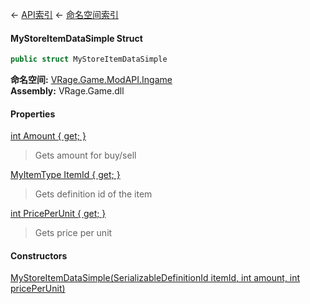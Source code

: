 ← [API索引](Api-Index) ← [命名空间索引](Namespace-Index)

#### MyStoreItemDataSimple Struct

```csharp
public struct MyStoreItemDataSimple
```

**命名空间:** [VRage.Game.ModAPI.Ingame](VRage.Game.ModAPI.Ingame)  
**Assembly:** VRage.Game.dll

#### Properties

[int Amount { get; }](VRage.Game.ModAPI.Ingame.MyStoreItemDataSimple.Amount)

> Gets amount for buy/sell

[MyItemType ItemId { get; }](VRage.Game.ModAPI.Ingame.MyStoreItemDataSimple.ItemId)

> Gets definition id of the item

[int PricePerUnit { get; }](VRage.Game.ModAPI.Ingame.MyStoreItemDataSimple.PricePerUnit)

> Gets price per unit

#### Constructors

[MyStoreItemDataSimple(SerializableDefinitionId itemId, int amount, int pricePerUnit)](VRage.Game.ModAPI.Ingame.MyStoreItemDataSimple..ctor)

> 

